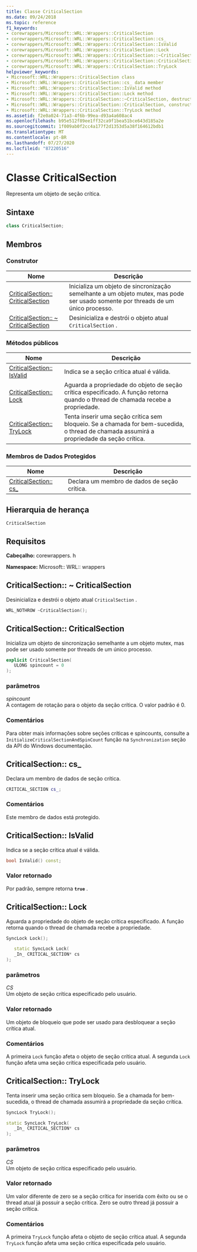 ```yaml
---
title: Classe CriticalSection
ms.date: 09/24/2018
ms.topic: reference
f1_keywords:
- corewrappers/Microsoft::WRL::Wrappers::CriticalSection
- corewrappers/Microsoft::WRL::Wrappers::CriticalSection::cs_
- corewrappers/Microsoft::WRL::Wrappers::CriticalSection::IsValid
- corewrappers/Microsoft::WRL::Wrappers::CriticalSection::Lock
- corewrappers/Microsoft::WRL::Wrappers::CriticalSection::~CriticalSection
- corewrappers/Microsoft::WRL::Wrappers::CriticalSection::CriticalSection
- corewrappers/Microsoft::WRL::Wrappers::CriticalSection::TryLock
helpviewer_keywords:
- Microsoft::WRL::Wrappers::CriticalSection class
- Microsoft::WRL::Wrappers::CriticalSection::cs_ data member
- Microsoft::WRL::Wrappers::CriticalSection::IsValid method
- Microsoft::WRL::Wrappers::CriticalSection::Lock method
- Microsoft::WRL::Wrappers::CriticalSection::~CriticalSection, destructor
- Microsoft::WRL::Wrappers::CriticalSection::CriticalSection, constructor
- Microsoft::WRL::Wrappers::CriticalSection::TryLock method
ms.assetid: f2e0a024-71a3-4f6b-99ea-d93a4a608ac4
ms.openlocfilehash: b95e512f89ee1ff32ca9f1bea51bce643d185a2e
ms.sourcegitcommit: 1f009ab0f2cc4a177f2d1353d5a38f164612bdb1
ms.translationtype: MT
ms.contentlocale: pt-BR
ms.lasthandoff: 07/27/2020
ms.locfileid: "87220516"
---
```

# <a name="criticalsection-class"></a>Classe CriticalSection

Representa um objeto de seção crítica.

## <a name="syntax"></a>Sintaxe

```cpp
class CriticalSection;
```

## <a name="members"></a>Membros

### <a name="constructor"></a>Construtor

Nome                                                        | Descrição
----------------------------------------------------------- | --------------------------------------------------------------------------------------------------------------------------------
[CriticalSection:: CriticalSection](#criticalsection)        | Inicializa um objeto de sincronização semelhante a um objeto mutex, mas pode ser usado somente por threads de um único processo.
[CriticalSection:: ~ CriticalSection](#tilde-criticalsection) | Desinicializa e destrói o objeto atual `CriticalSection` .

### <a name="public-methods"></a>Métodos públicos

Nome                                 | Descrição
------------------------------------ | ---------------------------------------------------------------------------------------------------------------------------------------------
[CriticalSection:: IsValid](#isvalid) | Indica se a seção crítica atual é válida.
[CriticalSection:: Lock](#lock)       | Aguarda a propriedade do objeto de seção crítica especificado. A função retorna quando o thread de chamada recebe a propriedade.
[CriticalSection:: TryLock](#trylock) | Tenta inserir uma seção crítica sem bloqueio. Se a chamada for bem-sucedida, o thread de chamada assumirá a propriedade da seção crítica.

### <a name="protected-data-members"></a>Membros de Dados Protegidos

Nome                        | Descrição
--------------------------- | ----------------------------------------
[CriticalSection:: cs_](#cs) | Declara um membro de dados de seção crítica.

## <a name="inheritance-hierarchy"></a>Hierarquia de herança

`CriticalSection`

## <a name="requirements"></a>Requisitos

**Cabeçalho:** corewrappers. h

**Namespace:** Microsoft:: WRL:: wrappers

## <a name="criticalsectioncriticalsection"></a><a name="tilde-criticalsection"></a>CriticalSection:: ~ CriticalSection

Desinicializa e destrói o objeto atual `CriticalSection` .

```cpp
WRL_NOTHROW ~CriticalSection();
```

## <a name="criticalsectioncriticalsection"></a><a name="criticalsection"></a>CriticalSection:: CriticalSection

Inicializa um objeto de sincronização semelhante a um objeto mutex, mas pode ser usado somente por threads de um único processo.

```cpp
explicit CriticalSection(
   ULONG spincount = 0
);
```

### <a name="parameters"></a>parâmetros

*spincount*<br/>
A contagem de rotação para o objeto da seção crítica. O valor padrão é 0.

### <a name="remarks"></a>Comentários

Para obter mais informações sobre seções críticas e spincounts, consulte a `InitializeCriticalSectionAndSpinCount` função na `Synchronization` seção da API do Windows documentação.

## <a name="criticalsectioncs_"></a><a name="cs"></a>CriticalSection:: cs_

Declara um membro de dados de seção crítica.

```cpp
CRITICAL_SECTION cs_;
```

### <a name="remarks"></a>Comentários

Este membro de dados está protegido.

## <a name="criticalsectionisvalid"></a><a name="isvalid"></a>CriticalSection:: IsValid

Indica se a seção crítica atual é válida.

```cpp
bool IsValid() const;
```

### <a name="return-value"></a>Valor retornado

Por padrão, sempre retorna **`true`** .

## <a name="criticalsectionlock"></a><a name="lock"></a>CriticalSection:: Lock

Aguarda a propriedade do objeto de seção crítica especificado. A função retorna quando o thread de chamada recebe a propriedade.

```cpp
SyncLock Lock();

   static SyncLock Lock(
   _In_ CRITICAL_SECTION* cs
);
```

### <a name="parameters"></a>parâmetros

*CS*<br/>
Um objeto de seção crítica especificado pelo usuário.

### <a name="return-value"></a>Valor retornado

Um objeto de bloqueio que pode ser usado para desbloquear a seção crítica atual.

### <a name="remarks"></a>Comentários

A primeira `Lock` função afeta o objeto de seção crítica atual. A segunda `Lock` função afeta uma seção crítica especificada pelo usuário.

## <a name="criticalsectiontrylock"></a><a name="trylock"></a>CriticalSection:: TryLock

Tenta inserir uma seção crítica sem bloqueio. Se a chamada for bem-sucedida, o thread de chamada assumirá a propriedade da seção crítica.

```cpp
SyncLock TryLock();

static SyncLock TryLock(
   _In_ CRITICAL_SECTION* cs
);
```

### <a name="parameters"></a>parâmetros

*CS*<br/>
Um objeto de seção crítica especificado pelo usuário.

### <a name="return-value"></a>Valor retornado

Um valor diferente de zero se a seção crítica for inserida com êxito ou se o thread atual já possuir a seção crítica. Zero se outro thread já possuir a seção crítica.

### <a name="remarks"></a>Comentários

A primeira `TryLock` função afeta o objeto de seção crítica atual. A segunda `TryLock` função afeta uma seção crítica especificada pelo usuário.
